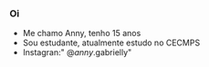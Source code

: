 ### Oi

- Me chamo Anny, tenho 15 anos
- Sou estudante, atualmente estudo no CECMPS
- Instagran:" @_anny_.gabrielly"


<!--
**florzinhaanny/florzinhaanny** is a ✨ _special_ ✨ repository because its `README.md` (this file) appears on your GitHub profile.

Here are some ideas to get you started:

- 🔭 I’m currently working on ...
- 🌱 I’m currently learning ...
- 👯 I’m looking to collaborate on ...
- 🤔 I’m looking for help with ...
- 💬 Ask me about ...
- 📫 How to reach me: ...
- 😄 Pronouns: ...
- ⚡ Fun fact: ...
-->
